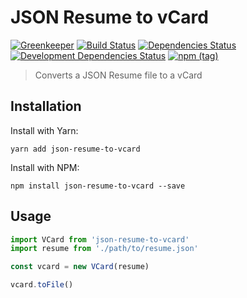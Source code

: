 # JSON Resume to vCard
[![Greenkeeper](https://badges.greenkeeper.io/maartenpaauw/json-resume-to-vcard.svg)](https://greenkeeper.io/)
[![Build Status](https://travis-ci.org/maartenpaauw/json-resume-to-vcard.svg?branch=master)](https://travis-ci.org/maartenpaauw/json-resume-to-vcard)
[![Dependencies Status](https://david-dm.org/maartenpaauw/json-resume-to-vcard/status.svg)](https://david-dm.org/maartenpaauw/json-resume-to-vcard)
[![Development Dependencies Status](https://david-dm.org/maartenpaauw/json-resume-to-vcard/dev-status.svg)](https://david-dm.org/maartenpaauw/json-resume-to-vcard?type=dev)
[![npm (tag)](https://img.shields.io/npm/v/json-resume-to-vcard.svg)](https://www.npmjs.com/package/json-resume-to-vcard)
> Converts a JSON Resume file to a vCard

## Installation

Install with Yarn:

`yarn add json-resume-to-vcard`

Install with NPM:

`npm install json-resume-to-vcard --save`

## Usage
```javascript
import VCard from 'json-resume-to-vcard'
import resume from './path/to/resume.json'

const vcard = new VCard(resume)

vcard.toFile()
```
